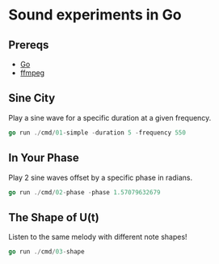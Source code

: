 # Sound experiments in Go

## Prereqs

 - [Go](https://go.dev/dl/)
 - [ffmpeg](https://ffmpeg.org/download.html)

## Sine City

Play a sine wave for a specific duration at a given frequency.

```go
go run ./cmd/01-simple -duration 5 -frequency 550
```

## In Your Phase

Play 2 sine waves offset by a specific phase in radians.

```go
go run ./cmd/02-phase -phase 1.57079632679
```

## The Shape of U(t)

Listen to the same melody with different note shapes!

```go
go run ./cmd/03-shape
```

